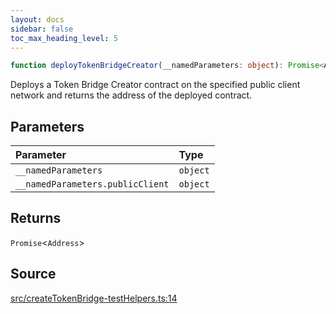 ```yaml
---
layout: docs
sidebar: false
toc_max_heading_level: 5
---
```


```ts
function deployTokenBridgeCreator(__namedParameters: object): Promise<Address>;
```

Deploys a Token Bridge Creator contract on the specified public client
network and returns the address of the deployed contract.

## Parameters

| Parameter                        | Type     |
| :------------------------------- | :------- |
| `__namedParameters`              | `object` |
| `__namedParameters.publicClient` | `object` |

## Returns

`Promise`\<`Address`\>

## Source

[src/createTokenBridge-testHelpers.ts:14](https://github.com/OffchainLabs/arbitrum-orbit-sdk/blob/cfcbd32d6879cf7817a33b24f062a0fd879ea257/src/createTokenBridge-testHelpers.ts#L14)
